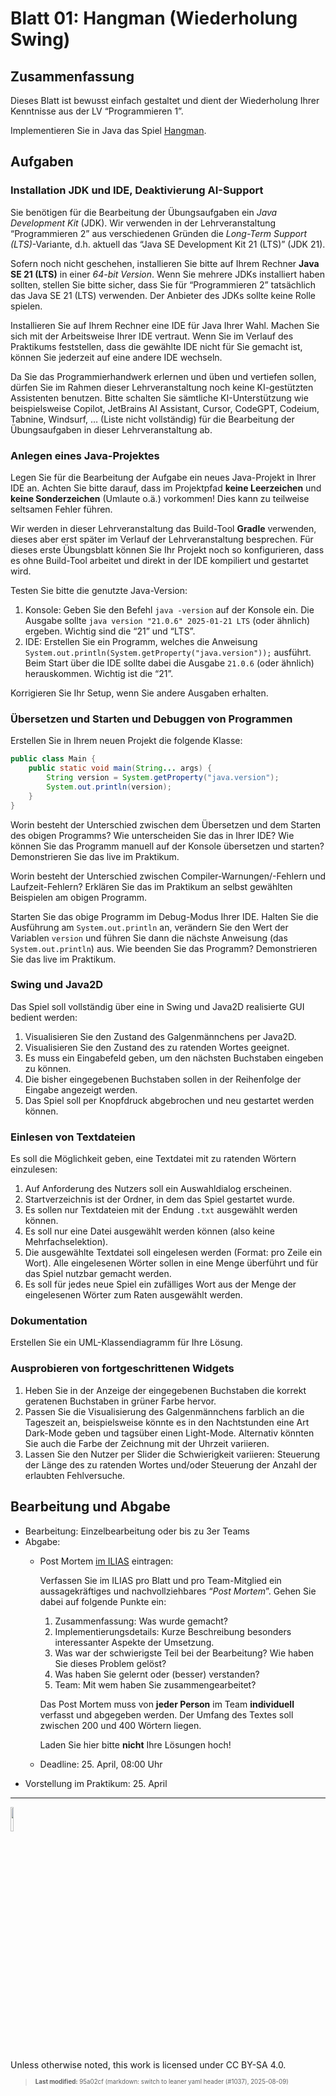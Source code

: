 # Blatt 01: Hangman (Wiederholung Swing)

## Zusammenfassung

Dieses Blatt ist bewusst einfach gestaltet und dient der Wiederholung
Ihrer Kenntnisse aus der LV “Programmieren 1”.

Implementieren Sie in Java das Spiel
[Hangman](https://en.wikipedia.org/wiki/Hangman_(game)).

## Aufgaben

### Installation JDK und IDE, Deaktivierung AI-Support

Sie benötigen für die Bearbeitung der Übungsaufgaben ein *Java
Development Kit* (JDK). Wir verwenden in der Lehrveranstaltung
“Programmieren 2” aus verschiedenen Gründen die *Long-Term Support
(LTS)*-Variante, d.h. aktuell das “Java SE Development Kit 21 (LTS)”
(JDK 21).

Sofern noch nicht geschehen, installieren Sie bitte auf Ihrem Rechner
**Java SE 21 (LTS)** in einer *64-bit Version*. Wenn Sie mehrere JDKs
installiert haben sollten, stellen Sie bitte sicher, dass Sie für
“Programmieren 2” tatsächlich das Java SE 21 (LTS) verwenden. Der
Anbieter des JDKs sollte keine Rolle spielen.

Installieren Sie auf Ihrem Rechner eine IDE für Java Ihrer Wahl. Machen
Sie sich mit der Arbeitsweise Ihrer IDE vertraut. Wenn Sie im Verlauf
des Praktikums feststellen, dass die gewählte IDE nicht für Sie gemacht
ist, können Sie jederzeit auf eine andere IDE wechseln.

Da Sie das Programmierhandwerk erlernen und üben und vertiefen sollen,
dürfen Sie im Rahmen dieser Lehrveranstaltung noch keine KI-gestützten
Assistenten benutzen. Bitte schalten Sie sämtliche KI-Unterstützung wie
beispielsweise Copilot, JetBrains AI Assistant, Cursor, CodeGPT,
Codeium, Tabnine, Windsurf, … (Liste nicht vollständig) für die
Bearbeitung der Übungsaufgaben in dieser Lehrveranstaltung ab.

### Anlegen eines Java-Projektes

Legen Sie für die Bearbeitung der Aufgabe ein neues Java-Projekt in
Ihrer IDE an. Achten Sie bitte darauf, dass im Projektpfad **keine
Leerzeichen** und **keine Sonderzeichen** (Umlaute o.ä.) vorkommen! Dies
kann zu teilweise seltsamen Fehler führen.

Wir werden in dieser Lehrveranstaltung das Build-Tool **Gradle**
verwenden, dieses aber erst später im Verlauf der Lehrveranstaltung
besprechen. Für dieses erste Übungsblatt können Sie Ihr Projekt noch so
konfigurieren, dass es ohne Build-Tool arbeitet und direkt in der IDE
kompiliert und gestartet wird.

Testen Sie bitte die genutzte Java-Version:

1.  Konsole: Geben Sie den Befehl `java -version` auf der Konsole ein.
    Die Ausgabe sollte `java version "21.0.6" 2025-01-21 LTS` (oder
    ähnlich) ergeben. Wichtig sind die “21” und “LTS”.
2.  IDE: Erstellen Sie ein Programm, welches die Anweisung
    `System.out.println(System.getProperty("java.version"));` ausführt.
    Beim Start über die IDE sollte dabei die Ausgabe `21.0.6` (oder
    ähnlich) herauskommen. Wichtig ist die “21”.

Korrigieren Sie Ihr Setup, wenn Sie andere Ausgaben erhalten.

### Übersetzen und Starten und Debuggen von Programmen

Erstellen Sie in Ihrem neuen Projekt die folgende Klasse:

``` java
public class Main {
    public static void main(String... args) {
        String version = System.getProperty("java.version");
        System.out.println(version);
    }
}
```

Worin besteht der Unterschied zwischen dem Übersetzen und dem Starten
des obigen Programms? Wie unterscheiden Sie das in Ihrer IDE? Wie können
Sie das Programm manuell auf der Konsole übersetzen und starten?
Demonstrieren Sie das live im Praktikum.

Worin besteht der Unterschied zwischen Compiler-Warnungen/-Fehlern und
Laufzeit-Fehlern? Erklären Sie das im Praktikum an selbst gewählten
Beispielen am obigen Programm.

Starten Sie das obige Programm im Debug-Modus Ihrer IDE. Halten Sie die
Ausführung am `System.out.println` an, verändern Sie den Wert der
Variablen `version` und führen Sie dann die nächste Anweisung (das
`System.out.println`) aus. Wie beenden Sie das Programm? Demonstrieren
Sie das live im Praktikum.

### Swing und Java2D

Das Spiel soll vollständig über eine in Swing und Java2D realisierte GUI
bedient werden:

1.  Visualisieren Sie den Zustand des Galgenmännchens per Java2D.
2.  Visualisieren Sie den Zustand des zu ratenden Wortes geeignet.
3.  Es muss ein Eingabefeld geben, um den nächsten Buchstaben eingeben
    zu können.
4.  Die bisher eingegebenen Buchstaben sollen in der Reihenfolge der
    Eingabe angezeigt werden.
5.  Das Spiel soll per Knopfdruck abgebrochen und neu gestartet werden
    können.

### Einlesen von Textdateien

Es soll die Möglichkeit geben, eine Textdatei mit zu ratenden Wörtern
einzulesen:

1.  Auf Anforderung des Nutzers soll ein Auswahldialog erscheinen.
2.  Startverzeichnis ist der Ordner, in dem das Spiel gestartet wurde.
3.  Es sollen nur Textdateien mit der Endung `.txt` ausgewählt werden
    können.
4.  Es soll nur eine Datei ausgewählt werden können (also keine
    Mehrfachselektion).
5.  Die ausgewählte Textdatei soll eingelesen werden (Format: pro Zeile
    ein Wort). Alle eingelesenen Wörter sollen in eine Menge überführt
    und für das Spiel nutzbar gemacht werden.
6.  Es soll für jedes neue Spiel ein zufälliges Wort aus der Menge der
    eingelesenen Wörter zum Raten ausgewählt werden.

### Dokumentation

Erstellen Sie ein UML-Klassendiagramm für Ihre Lösung.

### Ausprobieren von fortgeschrittenen Widgets

1.  Heben Sie in der Anzeige der eingegebenen Buchstaben die korrekt
    geratenen Buchstaben in grüner Farbe hervor.
2.  Passen Sie die Visualisierung des Galgenmännchens farblich an die
    Tageszeit an, beispielsweise könnte es in den Nachtstunden eine Art
    Dark-Mode geben und tagsüber einen Light-Mode. Alternativ könnten
    Sie auch die Farbe der Zeichnung mit der Uhrzeit variieren.
3.  Lassen Sie den Nutzer per Slider die Schwierigkeit variieren:
    Steuerung der Länge des zu ratenden Wortes und/oder Steuerung der
    Anzahl der erlaubten Fehlversuche.

## Bearbeitung und Abgabe

- Bearbeitung: Einzelbearbeitung oder bis zu 3er Teams
- Abgabe:
  - Post Mortem [im
    ILIAS](https://www.hsbi.de/elearning/goto.php?target=exc_1514856&client_id=FH-Bielefeld)
    eintragen:

    Verfassen Sie im ILIAS pro Blatt und pro Team-Mitglied ein
    aussagekräftiges und nachvollziehbares “*Post Mortem*”. Gehen Sie
    dabei auf folgende Punkte ein:

    1.  Zusammenfassung: Was wurde gemacht?
    2.  Implementierungsdetails: Kurze Beschreibung besonders
        interessanter Aspekte der Umsetzung.
    3.  Was war der schwierigste Teil bei der Bearbeitung? Wie haben Sie
        dieses Problem gelöst?
    4.  Was haben Sie gelernt oder (besser) verstanden?
    5.  Team: Mit wem haben Sie zusammengearbeitet?

    Das Post Mortem muss von **jeder Person** im Team **individuell**
    verfasst und abgegeben werden. Der Umfang des Textes soll zwischen
    200 und 400 Wörtern liegen.

    Laden Sie hier bitte **nicht** Ihre Lösungen hoch!

  - Deadline: 25. April, 08:00 Uhr
- Vorstellung im Praktikum: 25. April

------------------------------------------------------------------------

<img src="https://licensebuttons.net/l/by-sa/4.0/88x31.png" width="10%">

Unless otherwise noted, this work is licensed under CC BY-SA 4.0.

<blockquote><p><sup><sub><strong>Last modified:</strong> 95a02cf (markdown: switch to leaner yaml header (#1037), 2025-08-09)<br></sub></sup></p></blockquote>
